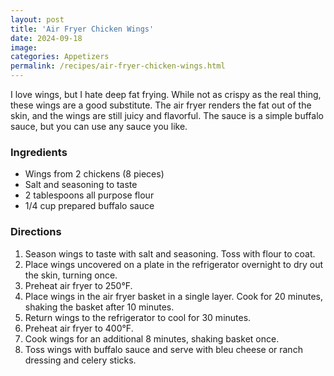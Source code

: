 ```yaml
---
layout: post
title: 'Air Fryer Chicken Wings'
date: 2024-09-18
image:
categories: Appetizers
permalink: /recipes/air-fryer-chicken-wings.html
---
```


I love wings, but I hate deep fat frying. While not as crispy as the real thing, these wings are a good substitute. The air fryer renders the fat out of the skin, and the wings are still juicy and flavorful. The sauce is a simple buffalo sauce, but you can use any sauce you like.

### Ingredients

- Wings from 2 chickens (8 pieces)
- Salt and seasoning to taste
- 2 tablespoons all purpose flour
- 1/4 cup prepared buffalo sauce

### Directions

1. Season wings to taste with salt and seasoning. Toss with flour to coat.
2. Place wings uncovered on a plate in the refrigerator overnight to dry out the skin, turning once.
3. Preheat air fryer to 250°F.
4. Place wings in the air fryer basket in a single layer. Cook for 20 minutes, shaking the basket after 10 minutes.
5. Return wings to the refrigerator to cool for 30 minutes.
6. Preheat air fryer to 400°F.
7. Cook wings for an additional 8 minutes, shaking basket once.
8. Toss wings with buffalo sauce and serve with bleu cheese or ranch dressing and celery sticks.
